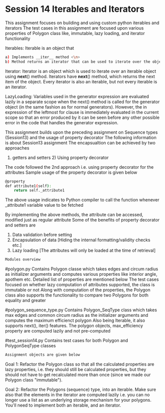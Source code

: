 ﻿# Session 14 Iterables and Iterators
This assignment focuses on building and using custom python iterables and iterators
The test cases in this assignment are focused upon various properties of Polygon class like, immutable, lazy loading, and iterator functionality

Iterables:
Iterable is an object that
```bash
a) Implements __iter__ method <\n>
b) Method returns an iterator that can be used to iterate over the object
```

Iterator:
Iterator is an object which is used to iterate over an iterable object using __next__() method.
Iterators have __next__() method, which returns the next item of the object.
Every iterator is also an iterable, but not every iterable is an iterator.

LazyLoading:
Variables used in the generator expression are evaluated lazily in a separate scope when the next() method is called for the generator object
(in the same fashion as for normal generators). However, the in expression of the leftmost for clause is immediately evaluated in the current scope
so that an error produced by it can be seen before any other possible error in the code that handles the generator expression.

This assignment builds upon the preceding assignment on Sequence types (Session13) and the usage of property decorator
The following information is about Session13 assignment
The encapsualtion can be achieved by two approaches
1) getters and setters 2) Using property decorator

The code followed the 2nd approach i.e. using property decorator for the attributes
Sample usage of the property decorator is given below
```bash
@property
def attribute1(self):
	return self._attribute1
```
The above usage indicates to Python compiler to call the function whenever _attribute1 variable value to be fetched

By implementing the above methods, the attribute can be accessed, modified just as regular attribute
Some of the benefits of property decorator and setters are
1) Data validation before setting
2) Encapsulation of data [Hiding the internal formatting/validity checks etc.]
3) Lazy loading [The attributes will only be loaded at the time of retrieval]

```bash
Modules overview
```
#polygon.py
Contains Polygon classe which takes edges and circum radius as initializer arguments and computes various properties like interior angle, apothem etc.
Detailed list of properties are mentioned below
The test cases focused on whether lazy computation of attributes supported, the class is immutable or not
Along with computation of the properties, the Polygon class also supports the functionality to compare two Polygons for both equality and greater

#polygon_sequence_type.py
Contains Polygon_SeqType class which takes max edges and common circum radius as the initializer arguments and computes the maximum efficienct polygon
Also being Iterable, it also supports next(), iter() features.
The polygon objects, max_efficiency property are computed lazily and not pre-computed

#test_session14.py
Contains test cases for both Polygon and PolygonSeqType classes

```bash
Assignment objects are given below
```
Goal 1:
Refactor the Polygon class so that all the calculated properties are lazy properties,
i.e. they should still be calculated properties, but they should not have to get
recalculated more than once (since we made our Polygon class "immutable").

Goal 2:
Refactor the Polygons (sequence) type, into an iterable. Make sure also that the elements in the iterator are computed lazily
i.e. you can no longer use a list as an underlying storage mechanism for your polygons. You'll need to implement both an iterable, and an iterator.